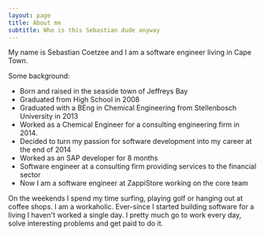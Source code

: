 ```yaml
---
layout: page
title: About me
subtitle: Who is this Sebastian dude anyway
---
```


My name is Sebastian Coetzee and I am a software engineer living in Cape Town.

Some background:

- Born and raised in the seaside town of Jeffreys Bay
- Graduated from High School in 2008
- Graduated with a BEng in Chemical Engineering from Stellenbosch University in 2013
- Worked as a Chemical Engineer for a consulting engineering firm in 2014.
- Decided to turn my passion for software development into my career at the end of 2014
- Worked as an SAP developer for 8 months
- Software engineer at a consulting firm providing services to the financial sector
- Now I am a software engineer at ZappiStore working on the core team

On the weekends I spend my time surfing, playing golf or hanging out at coffee shops. I am a workaholic. Ever-since I started building software for a living I haven't worked a single day. I pretty much go to work every day, solve interesting problems and get paid to do it.
